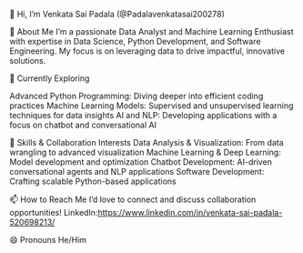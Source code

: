 👋 Hi, I’m Venkata Sai Padala (@Padalavenkatasai200278)

👀 About Me
I’m a passionate Data Analyst and Machine Learning Enthusiast with expertise in Data Science, Python Development, and Software Engineering. My focus is on leveraging data to drive impactful, innovative solutions.


🌱 Currently Exploring

Advanced Python Programming: Diving deeper into efficient coding practices
Machine Learning Models: Supervised and unsupervised learning techniques for data insights
AI and NLP: Developing applications with a focus on chatbot and conversational AI


💼 Skills & Collaboration Interests
Data Analysis & Visualization: From data wrangling to advanced visualization
Machine Learning & Deep Learning: Model development and optimization
Chatbot Development: AI-driven conversational agents and NLP applications
Software Development: Crafting scalable Python-based applications


📫 How to Reach Me
I’d love to connect and discuss collaboration opportunities!
LinkedIn:https://www.linkedin.com/in/venkata-sai-padala-520698213/

😄 Pronouns
He/Him

